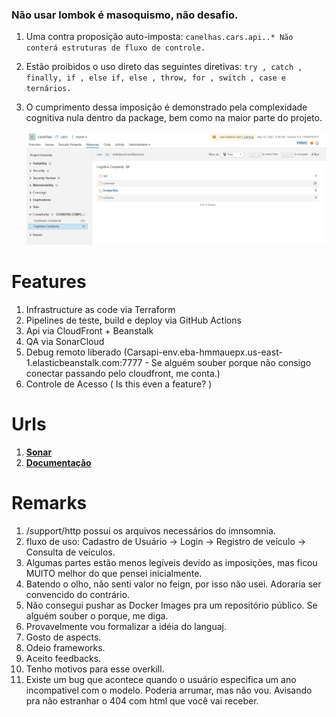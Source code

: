 ### Não usar lombok é masoquismo, não desafio. 

1. Uma contra proposição auto-imposta: 
   ``canelhas.cars.api..* Não conterá estruturas de fluxo de controle.``

2. Estão proibidos o uso direto das seguintes diretivas:
    ``try , catch , finally, if , else if, else , throw, for , switch , case e ternários.``

3. O cumprimento dessa imposição é demonstrado pela complexidade cognitiva nula dentro da package, bem como na maior parte do projeto.

    ![img.png](notes/complexo.png)

# Features
    
1. Infrastructure as code via Terraform
2. Pipelines de teste, build e deploy via GitHub Actions
3. Api via CloudFront + Beanstalk
4. QA via SonarCloud
5. Debug remoto liberado (Carsapi-env.eba-hmmauepx.us-east-1.elasticbeanstalk.com:7777 - Se alguém souber porque não consigo conectar passando pelo cloudfront, me conta.)
6. Controle de Acesso ( Is this even a feature? )

# Urls
1. [**Sonar**](https://sonarcloud.io/dashboard?id=canelhas-cars)
2. [**Documentação**](https://cars.canelhas.io/swagger-ui/index.html)

# Remarks

1. /support/http possui os arquivos necessários do imnsomnia.
2. fluxo de uso: Cadastro de Usuário -> Login -> Registro de veículo -> Consulta de veículos.
3. Algumas partes estão menos legíveis devido as imposições, mas ficou MUITO melhor do que pensei inicialmente.
4. Batendo o olho, não senti valor no feign, por isso não usei. Adoraria ser convencido do contrário. 
5. Não consegui pushar as Docker Images pra um repositório público. Se alguém souber o porque, me diga.
6. Provavelmente vou formalizar a idéia do languaj.
7. Gosto de aspects.
8. Odeio frameworks.
9. Aceito feedbacks. 
10. Tenho motivos para esse overkill.
11. Existe um bug que acontece quando o usuário especifica um ano incompativel com o modelo. Poderia arrumar, mas não vou. Avisando pra não estranhar o 404 com html que você vai receber.
    